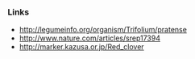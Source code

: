 ### ​Links

-   <http://legumeinfo.org/organism/Trifolium/pratense>
-   <http://www.nature.com/articles/srep17394>
-   <http://marker.kazusa.or.jp/Red_clover>
